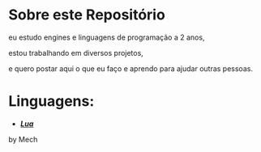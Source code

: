 # Sobre este Repositório

eu estudo engines e linguagens de programação a 2 anos,

estou trabalhando em diversos projetos, 

e quero postar aqui o que eu faço e aprendo para ajudar outras pessoas.

# Linguagens:
* ***[Lua](https://github.com/MechOfc/Programmation/tree/main/Lua)***


by Mech

